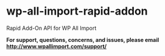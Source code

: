 # wp-all-import-rapid-addon
Rapid Add-On API for WP All Import

**For support, questions, concerns, and issues, please email http://www.wpallimport.com/support/**
